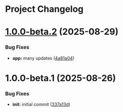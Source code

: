 # Project Changelog

# [1.0.0-beta.2](https://github.com/ThornWalli/cuby-world/compare/v1.0.0-beta.1...v1.0.0-beta.2) (2025-08-29)


### Bug Fixes

* **app:** many updates ([4a81a04](https://github.com/ThornWalli/cuby-world/commit/4a81a0426f0a1eb614be379dd206c6e6258abccc))

# 1.0.0-beta.1 (2025-08-26)

### Bug Fixes

* **init:** initial commit ([337a13d](https://github.com/ThornWalli/cuby-world/commit/337a13d314a24e4855b4524ed2d321c1adc25b25))
